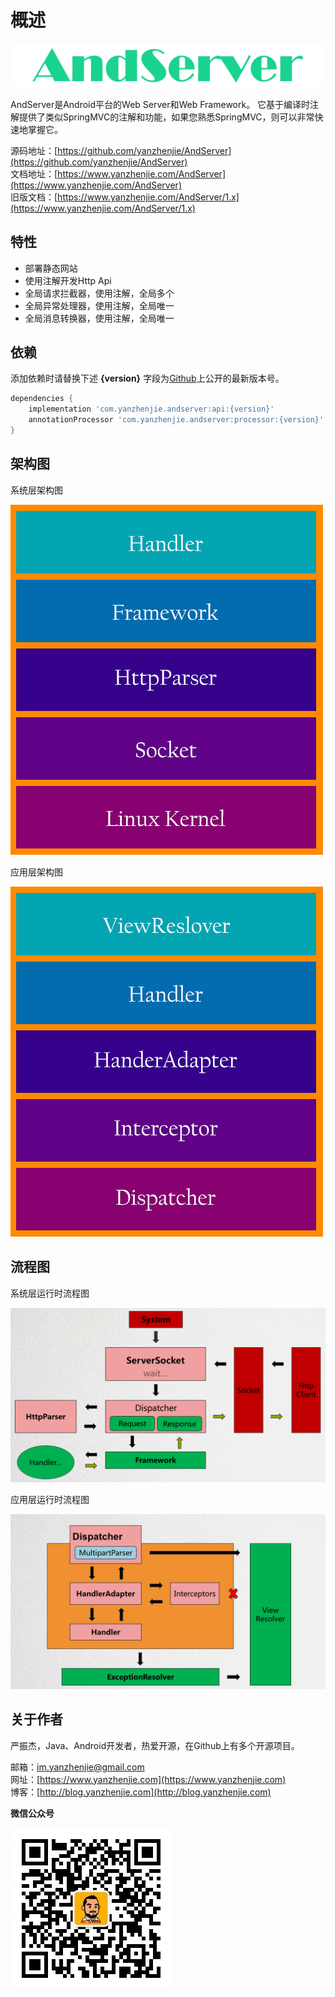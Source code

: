 # 概述

![Logo](./images/logo.png)

AndServer是Android平台的Web Server和Web Framework。 它基于编译时注解提供了类似SpringMVC的注解和功能，如果您熟悉SpringMVC，则可以非常快速地掌握它。

源码地址：[https://github.com/yanzhenjie/AndServer](https://github.com/yanzhenjie/AndServer)  
文档地址：[https://www.yanzhenjie.com/AndServer](https://www.yanzhenjie.com/AndServer)  
旧版文档：[https://www.yanzhenjie.com/AndServer/1.x](https://www.yanzhenjie.com/AndServer/1.x)  

## 特性
* 部署静态网站
* 使用注解开发Http Api
* 全局请求拦截器，使用注解，全局多个
* 全局异常处理器，使用注解，全局唯一
* 全局消息转换器，使用注解，全局唯一

## 依赖
添加依赖时请替换下述 **{version}** 字段为[Github](https://github.com/yanzhenjie/AndServer)上公开的最新版本号。
```groovy
dependencies {
    implementation 'com.yanzhenjie.andserver:api:{version}'
    annotationProcessor 'com.yanzhenjie.andserver:processor:{version}'
}
```

## 架构图
系统层架构图  

![系统层架构图](./images/system_structure.png)

应用层架构图  

![应用层架构图](./images/framework_structure.png)

## 流程图
系统层运行时流程图  

![系统层运行时流程图](./images/system_flow_chat.gif)

应用层运行时流程图  

![应用层运行时流程图](./images/framework_flow_chat.gif)

## 关于作者
严振杰，Java、Android开发者，热爱开源，在Github上有多个开源项目。

邮箱：[im.yanzhenjie@gmail.com](mailto:im.yanzhenjie@gmail.com)  
网址：[https://www.yanzhenjie.com](https://www.yanzhenjie.com)  
博客：[http://blog.yanzhenjie.com](http://blog.yanzhenjie.com)  

**微信公众号**

![wechat](./images/wechat.jpg)